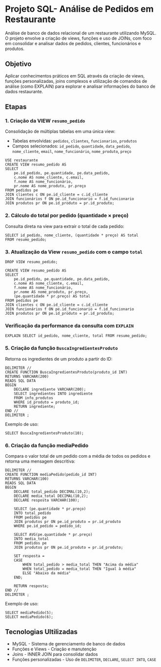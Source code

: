 # Projeto SQL- Análise de Pedidos em Restaurante
Análise de banco de dados relacional de um restaurante utilizando MySQL. O projeto envolve a criação de views, funções e uso de JOINs, com foco em consolidar e analisar dados de pedidos, clientes, funcionários e produtos.

## Objetivo
Aplicar conhecimentos práticos em SQL através da criação de views, funções personalizadas, joins complexos e utilização de comandos de análise (como EXPLAIN) para explorar e analisar informações do banco de dados restaurante.

## Etapas
### 1. Criação da VIEW `resumo_pedido`
Consolidação de múltiplas tabelas em uma única view:
- Tabelas envolvidas: `pedidos`, `clientes`, `funcionarios`, `produtos`
- Campos selecionados: `id_pedido`, `quantidade`, `data_pedido`, `nome_cliente`, `email`, `nome_funcionário`, `nome_produto`, `preço`

```
USE restaurante
CREATE VIEW resumo_pedido AS
SELECT
    pe.id_pedido, pe.quantidade, pe.data_pedido,
    c.nome AS nome_cliente, c.email,
    f.nome AS nome_funcionário,
    pr.nome AS nome_produto, pr.preço
FROM pedidos pe
JOIN clientes c ON pe.id_cliente = c.id_cliente
JOIN funcionários f ON pe.id_funcionario = f.id_funcionario
JOIN produtos pr ON pe.id_produto = pr.id_produto;
```

### 2. Cálculo do total por pedido (quantidade × preço)
Consulta direta na view para extrair o total de cada pedido:
```
SELECT id_pedido, nome_cliente, (quantidade * preço) AS total
FROM resumo_pedido;
```

### 3. Atualização da View `resumo_pedido` com o campo `total`
```
DROP VIEW resumo_pedido;

CREATE VIEW resumo_pedido AS
SELECT
    pe.id_pedido, pe.quantidade, pe.data_pedido,
    c.nome AS nome_cliente, c.email,
    f.nome AS nome_funcionário,
    pr.nome AS nome_produto, pr.preço,
    (pe.quantidade * pr.preço) AS total
FROM pedidos pe
JOIN clientes c ON pe.id_cliente = c.id_cliente
JOIN funcionários f ON pe.id_funcionario = f.id_funcionario
JOIN produtos pr ON pe.id_produto = pr.id_produto;
```

### Verificação da performance da consulta com `EXPLAIN`
```
EXPLAIN SELECT id_pedido, nome_cliente, total FROM resumo_pedido;
```

### 5. Criação da função `BuscaIngredientesProduto`
Retorna os ingredientes de um produto a partir do ID:
```
DELIMITER //
CREATE FUNCTION BuscaIngredientesProduto(produto_id INT)
RETURNS VARCHAR(200)
READS SQL DATA
BEGIN
    DECLARE ingrediente VARCHAR(200);
    SELECT ingredientes INTO ingrediente
    FROM info_produtos
    WHERE id_produto = produto_id;
    RETURN ingrediente;
END //
DELIMITER ;
```

Exemplo de uso:
```
SELECT BuscaIngredientesProduto(10);
```

### 6. Criação da função mediaPedido
Compara o valor total de um pedido com a média de todos os pedidos e retorna uma mensagem descritiva:
```
DELIMITER //
CREATE FUNCTION mediaPedido(pedido_id INT)
RETURNS VARCHAR(100)
READS SQL DATA
BEGIN
    DECLARE total_pedido DECIMAL(10,2);
    DECLARE media_total DECIMAL(10,2);
    DECLARE resposta VARCHAR(100);

    SELECT (pe.quantidade * pr.preço)
    INTO total_pedido
    FROM pedidos pe 
    JOIN produtos pr ON pe.id_produto = pr.id_produto
    WHERE pe.id_pedido = pedido_id;

    SELECT AVG(pe.quantidade * pr.preço)
    INTO media_total
    FROM pedidos pe 
    JOIN produtos pr ON pe.id_produto = pr.id_produto;

    SET resposta =
    CASE
        WHEN total_pedido > media_total THEN "Acima da média"
        WHEN total_pedido = media_total THEN "Igual à média"
        ELSE "Abaixo da média"
    END;

    RETURN resposta;
END //
DELIMITER ;
```

Exemplo de uso:
```
SELECT mediaPedido(5);
SELECT mediaPedido(6);
```

## Tecnologias Ultilizadas
- MySQL - Sistema de gerenciamento de banco de dados
- Funções e Views - Criação e manutenção
- Joins - INNER JOIN para consolidar dados
- Funções personalizadas - Uso de `DELIMITER`, `DECLARE`, `SELECT INTO`, `CASE`
